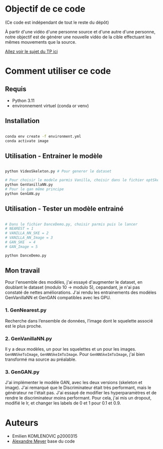 
# Objectif de ce code
(Ce code est indépendant de tout le reste du dépôt)

À partir d'une vidéo d'une personne source et d'une autre d'une personne, notre objectif est de générer une nouvelle vidéo de la cible effectuant les mêmes mouvements que la source. 

[Allez voir le sujet du TP ici](http://alexandre.meyer.pages.univ-lyon1.fr/m2-apprentissage-profond-image/am/tp_dance/)

# Comment utiliser ce code

## Requis

- Python 3.11
- environnement virtuel (conda or venv)

## Installation

```bash

conda env create -f environment.yml
conda activate image

```

## Utilisation - Entrainer le modèle

```bash

python VideoSkeleton.py # Pour generer le dataset

# Pour choisir le modele parmis Vanilla, choisir dans le fichier optSkeOrImage 1 ou 2
python GenVanillaNN.py 
# Pour le gan même principe 
python GenGAN.py

```

## Utilisation - Tester un modèle entrainé

```bash

# Dans le fichier DanceDemo.py, choisir parmis puis le lancer
# NEAREST = 1
# VANILLA_NN_SKE = 2
# VANILLA_NN_Image = 3
# GAN_SKE  = 4
# GAN_Image = 5

python DanceDemo.py

```

## Mon travail

Pour l'ensemble des modèles, j'ai essayé d'augmenter le dataset, en doublant le dataset (modulo 10 -> modulo 5), cepandant, je n'ai pas constaté de nettes améliorations. J'ai rendu les entrainements des modèles GenVanillaNN et GenGAN compatibles avec les GPU.

### 1. GenNearest.py

Recherche dans l’ensemble de données, l’image dont le squelette associé est le plus proche.

### 2. GenVanillaNN.py

Il y a deux modèles, un pour les squelettes et un pour les images. `GenNNSkeToImage`, `GenNNSkeImToImage`.
Pour `GenNNSkeImToImage`, j'ai bien transformé ma source au préalable.


### 3. GenGAN.py

J'ai implémenter le modèle GAN, avec les deux versions (skeleton et image). J'ai remarqué que le Discriminateur était très performant, mais le générateur ne l'était pas. J'ai essayé de modifier les hyperparamètres et de rendre le discriminateur moins performant. Pour cela, j'ai mis un dropout, modifié le lr, et changer les labels de 0 et 1 pour 0.1 et 0.9.


# Auteurs

- Emilien KOMLENOVIC p2000315
- [Alexandre Meyer](http://alexandre.meyer.pages.univ-lyon1.fr/) base du code 